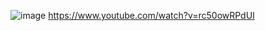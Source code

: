 ![image](https://user-images.githubusercontent.com/77317312/139589375-8c9666f1-9c54-49de-990d-231bd8af6ee4.png)
https://www.youtube.com/watch?v=rc50owRPdUI
